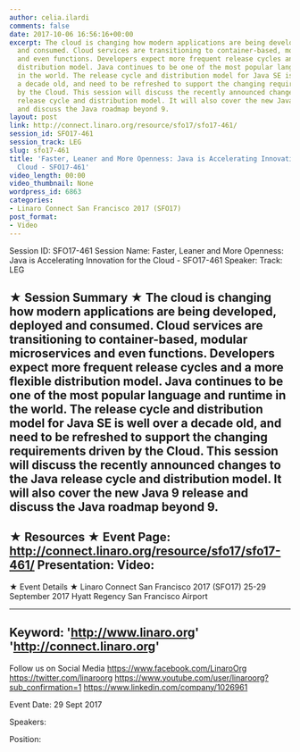 ```yaml
---
author: celia.ilardi
comments: false
date: 2017-10-06 16:56:16+00:00
excerpt: The cloud is changing how modern applications are being developed, deployed
  and consumed. Cloud services are transitioning to container-based, modular microservices
  and even functions. Developers expect more frequent release cycles and a more flexible
  distribution model. Java continues to be one of the most popular language and runtime
  in the world. The release cycle and distribution model for Java SE is well over
  a decade old, and need to be refreshed to support the changing requirements driven
  by the Cloud. This session will discuss the recently announced changes to the Java
  release cycle and distribution model. It will also cover the new Java 9 release
  and discuss the Java roadmap beyond 9.
layout: post
link: http://connect.linaro.org/resource/sfo17/sfo17-461/
session_id: SFO17-461
session_track: LEG
slug: sfo17-461
title: 'Faster, Leaner and More Openness: Java is Accelerating Innovation for the
  Cloud - SFO17-461'
video_length: 00:00
video_thumbnail: None
wordpress_id: 6863
categories:
- Linaro Connect San Francisco 2017 (SFO17)
post_format:
- Video
---
```


Session ID: SFO17-461
Session Name: Faster, Leaner and More Openness: Java is Accelerating Innovation for the Cloud - SFO17-461
Speaker: 
Track: LEG


★ Session Summary ★
The cloud is changing how modern applications are being developed, deployed and consumed. Cloud services are transitioning to container-based, modular microservices and even functions. Developers expect more frequent release cycles and a more flexible distribution model. Java continues to be one of the most popular language and runtime in the world. The release cycle and distribution model for Java SE is well over a decade old, and need to be refreshed to support the changing requirements driven by the Cloud. This session will discuss the recently announced changes to the Java release cycle and distribution model. It will also cover the new Java 9 release and discuss the Java roadmap beyond 9.
---------------------------------------------------
★ Resources ★
Event Page: http://connect.linaro.org/resource/sfo17/sfo17-461/
Presentation: 
Video: 
 ---------------------------------------------------

★ Event Details ★
Linaro Connect San Francisco 2017 (SFO17)
25-29 September 2017
Hyatt Regency San Francisco Airport

---------------------------------------------------
Keyword: 
'http://www.linaro.org'
'http://connect.linaro.org'
---------------------------------------------------
Follow us on Social Media
https://www.facebook.com/LinaroOrg
https://twitter.com/linaroorg
https://www.youtube.com/user/linaroorg?sub_confirmation=1
https://www.linkedin.com/company/1026961

Event Date: 29 Sept 2017

Speakers: 

Position: 

